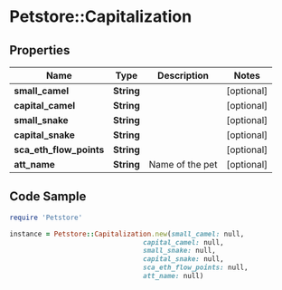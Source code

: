 # Petstore::Capitalization

## Properties

Name | Type | Description | Notes
------------ | ------------- | ------------- | -------------
**small_camel** | **String** |  | [optional] 
**capital_camel** | **String** |  | [optional] 
**small_snake** | **String** |  | [optional] 
**capital_snake** | **String** |  | [optional] 
**sca_eth_flow_points** | **String** |  | [optional] 
**att_name** | **String** | Name of the pet  | [optional] 

## Code Sample

```ruby
require 'Petstore'

instance = Petstore::Capitalization.new(small_camel: null,
                                 capital_camel: null,
                                 small_snake: null,
                                 capital_snake: null,
                                 sca_eth_flow_points: null,
                                 att_name: null)
```


